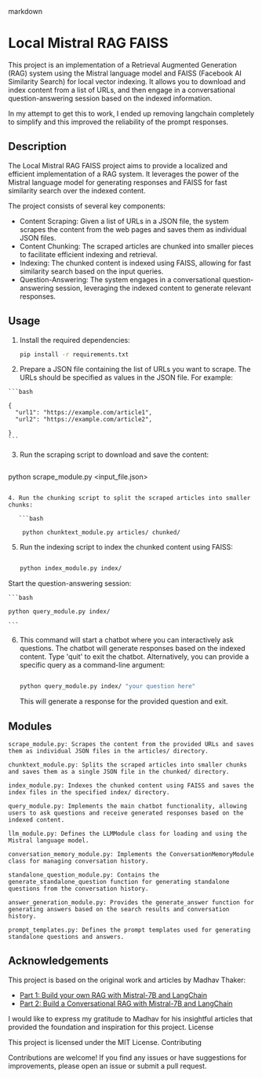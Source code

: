 markdown

# Local Mistral RAG FAISS

This project is an implementation of a Retrieval Augmented Generation (RAG) system using the Mistral language model and FAISS (Facebook AI Similarity Search) for local vector indexing. It allows you to download and index content from a list of URLs, and then engage in a conversational question-answering session based on the indexed information.

In my attempt to get this to work, I ended up removing langchain completely to simplify and this improved the reliability of the prompt responses.

## Description

The Local Mistral RAG FAISS project aims to provide a localized and efficient implementation of a RAG system. It leverages the power of the Mistral language model for generating responses and FAISS for fast similarity search over the indexed content.

The project consists of several key components:
- Content Scraping: Given a list of URLs in a JSON file, the system scrapes the content from the web pages and saves them as individual JSON files.
- Content Chunking: The scraped articles are chunked into smaller pieces to facilitate efficient indexing and retrieval.
- Indexing: The chunked content is indexed using FAISS, allowing for fast similarity search based on the input queries.
- Question-Answering: The system engages in a conversational question-answering session, leveraging the indexed content to generate relevant responses.

## Usage

1. Install the required dependencies:
   ```bash
   pip install -r requirements.txt
   ```
2.    Prepare a JSON file containing the list of URLs you want to scrape. The URLs should be specified as values in the JSON file. For example:

    ```bash

    {
      "url1": "https://example.com/article1",
      "url2": "https://example.com/article2",

    }
    ```

3. Run the scraping script to download and save the content:

    ```bash

python scrape_module.py <input_file.json>
```

4. Run the chunking script to split the scraped articles into smaller chunks:

   ```bash

    python chunktext_module.py articles/ chunked/

   ```

5. Run the indexing script to index the chunked content using FAISS:

   ```bash

   python index_module.py index/

   ```
Start the question-answering session:

    ```bash

    python query_module.py index/

    ```

6. This command will start a chatbot where you can interactively ask questions. The chatbot will generate responses based on the indexed content. Type 'quit' to exit the chatbot. Alternatively, you can provide a specific query as a command-line argument:

    ```bash

    python query_module.py index/ "your question here"

    ```

    This will generate a response for the provided question and exit.

## Modules

    scrape_module.py: Scrapes the content from the provided URLs and saves them as individual JSON files in the articles/ directory.

    chunktext_module.py: Splits the scraped articles into smaller chunks and saves them as a single JSON file in the chunked/ directory.

    index_module.py: Indexes the chunked content using FAISS and saves the index files in the specified index/ directory.

    query_module.py: Implements the main chatbot functionality, allowing users to ask questions and receive generated responses based on the indexed content.

    llm_module.py: Defines the LLMModule class for loading and using the Mistral language model.

    conversation_memory_module.py: Implements the ConversationMemoryModule class for managing conversation history.

    standalone_question_module.py: Contains the generate_standalone_question function for generating standalone questions from the conversation history.

    answer_generation_module.py: Provides the generate_answer function for generating answers based on the search results and conversation history.

    prompt_templates.py: Defines the prompt templates used for generating standalone questions and answers.

## Acknowledgements

This project is based on the original work and articles by Madhav Thaker:
- [Part 1: Build your own RAG with Mistral-7B and LangChain](https://medium.com/@madhavthaker/build-your-own-rag-with-mistral-7b-and-langchain-eeb57efb4130)
- [Part 2: Build a Conversational RAG with Mistral-7B and LangChain](https://medium.com/@madhavthaker/part-2-build-a-conversational-rag-with-mistral-7b-and-langchain-87e678bcb524)


I would like to express my gratitude to Madhav for his insightful articles that provided the foundation and inspiration for this project.
License

This project is licensed under the MIT License.
Contributing

Contributions are welcome! If you find any issues or have suggestions for improvements, please open an issue or submit a pull request.

